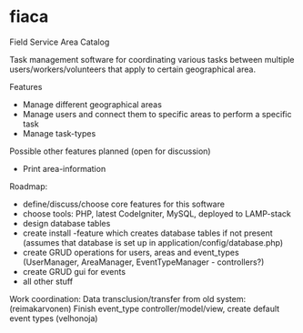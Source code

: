 # fiaca
Field Service Area Catalog

Task management software for coordinating various tasks between multiple users/workers/volunteers that apply to certain geographical area.

Features
- Manage different geographical areas
- Manage users and connect them to specific areas to perform a specific task 
- Manage task-types


Possible other features planned (open for discussion)
- Print area-information




Roadmap:
- define/discuss/choose core features for this software
- choose tools: PHP, latest CodeIgniter, MySQL, deployed to LAMP-stack
- design database tables
- create install -feature which creates database tables if not present (assumes that database is set up in application/config/database.php)
- create GRUD operations for users, areas and event_types (UserManager, AreaManager, EventTypeManager - controllers?)
- create GRUD gui for events
- all other stuff

Work coordination:
Data transclusion/transfer from old system: (reimakarvonen)
Finish event_type controller/model/view, create default event types (velhonoja)

